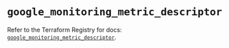 # `google_monitoring_metric_descriptor`

Refer to the Terraform Registry for docs: [`google_monitoring_metric_descriptor`](https://registry.terraform.io/providers/hashicorp/google/6.36.1/docs/resources/monitoring_metric_descriptor).
